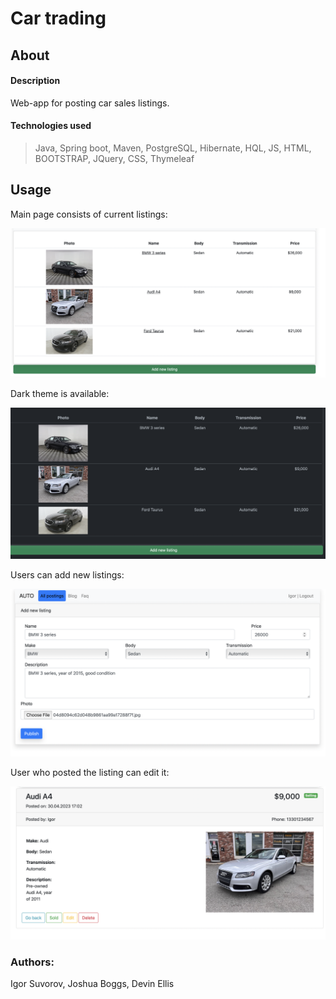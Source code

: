 # Car trading

## About

#### Description
Web-app for posting car sales listings.

#### Technologies used
> Java, Spring boot, Maven, PostgreSQL, Hibernate, HQL, JS, HTML, BOOTSTRAP, JQuery, CSS, Thymeleaf

## Usage

Main page consists of current listings:

![](images/index.png)

Dark theme is available:

![](images/dark.png)


Users can add new listings:

![](images/addPost.png)


User who posted the listing can edit it:

![](images/edit.png)

### Authors:
Igor Suvorov, Joshua Boggs, Devin Ellis

